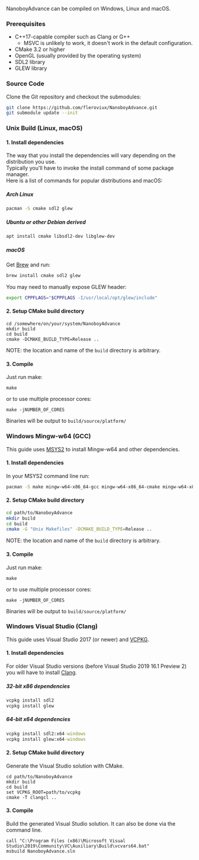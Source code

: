 NanoboyAdvance can be compiled on Windows, Linux and macOS.

### Prerequisites

- C++17-capable compiler such as Clang or G++
  - MSVC is unlikely to work, it doesn't work in the default configuration.
- CMake 3.2 or higher
- OpenGL (usually provided by the operating system)
- SDL2 library
- GLEW library

### Source Code

Clone the Git repository and checkout the submodules:  

```bash
git clone https://github.com/fleroviux/NanoboyAdvance.git
git submodule update --init
```

### Unix Build (Linux, macOS)

#### 1. Install dependencies

The way that you install the dependencies will vary depending on the distribution you use.  
Typically you'll have to invoke the install command of some package manager.  
Here is a list of commands for popular distributions and macOS:

##### Arch Linux

```bash
pacman -S cmake sdl2 glew
```

##### Ubuntu or other Debian derived

```bash
apt install cmake libsdl2-dev libglew-dev
```

##### macOS

Get [Brew](https://brew.sh/) and run:
``` bash
brew install cmake sdl2 glew
```

You may need to manually expose GLEW header:
```bash
export CPPFLAGS="$CPPFLAGS -I/usr/local/opt/glew/include"
```

#### 2. Setup CMake build directory

```
cd /somewhere/on/your/system/NanoboyAdvance
mkdir build
cd build
cmake -DCMAKE_BUILD_TYPE=Release ..
```

NOTE: the location and name of the `build` directory is arbitrary.

#### 3. Compile

Just run make:
```
make
```
or to use multiple processor cores:
```
make -jNUMBER_OF_CORES
```
Binaries will be output to `build/source/platform/`

### Windows Mingw-w64 (GCC)

This guide uses [MSYS2](https://www.msys2.org/) to install Mingw-w64 and other dependencies.

#### 1. Install dependencies

In your MSYS2 command line run:
```bash
pacman -S make mingw-w64-x86_64-gcc mingw-w64-x86_64-cmake mingw-w64-x86_64-SDL2 mingw-w64-x86_64-glew
```

#### 2. Setup CMake build directory

```bash
cd path/to/NanoboyAdvance
mkdir build
cd build
cmake -G "Unix Makefiles" -DCMAKE_BUILD_TYPE=Release ..
```
NOTE: the location and name of the `build` directory is arbitrary.

#### 3. Compile

Just run make:
```
make
```
or to use multiple processor cores:
```
make -jNUMBER_OF_CORES
```
Binaries will be output to `build/source/platform/`

### Windows Visual Studio (Clang)

This guide uses Visual Studio 2017 (or newer) and [VCPKG](https://github.com/microsoft/vcpkg#quick-start-windows).  

#### 1. Install dependencies

For older Visual Studio versions (before Visual Studio 2019 16.1 Preview 2) you will have to install [Clang](https://devblogs.microsoft.com/cppblog/clang-llvm-support-in-visual-studio/).

##### 32-bit x86 dependencies

```cmd
vcpkg install sdl2
vcpkg install glew
```

##### 64-bit x64 dependencies

```cmd
vcpkg install sdl2:x64-windows
vcpkg install glew:x64-windows
```

#### 2. Setup CMake build directory

Generate the Visual Studio solution with CMake.
```
cd path/to/NanoboyAdvance
mkdir build
cd build
set VCPKG_ROOT=path/to/vcpkg
cmake -T clangcl ..
```

#### 3. Compile

Build the generated Visual Studio solution. It can also be done via the command line.
```
call "C:\Program Files (x86)\Microsoft Visual Studio\2019\Community\VC\Auxiliary\Build\vcvars64.bat"
msbuild NanoboyAdvance.sln
```

